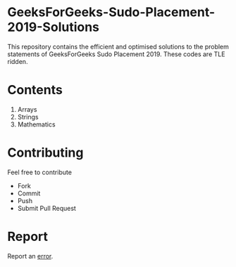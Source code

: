 # GeeksForGeeks-Sudo-Placement-2019-Solutions
This repository contains the efficient and optimised solutions to the problem statements 
of GeeksForGeeks Sudo Placement 2019. These codes are TLE ridden.

# Contents
1. Arrays
2. Strings
3. Mathematics

# Contributing
Feel free to contribute
- Fork
- Commit
- Push
- Submit Pull Request

# Report
Report an [error](https://github.com/imsnawaz/Hackerrank-Solutions/issues).
